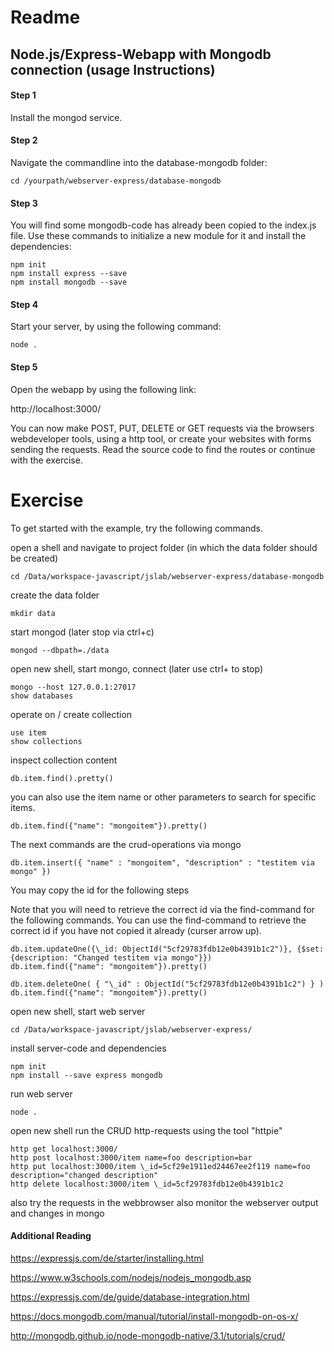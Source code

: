 # Readme

## Node.js/Express-Webapp with Mongodb connection (usage Instructions)

#### Step 1

Install the mongod service.

#### Step 2

Navigate the commandline into the database-mongodb folder:

    cd /yourpath/webserver-express/database-mongodb

#### Step 3

You will find some mongodb-code has already been copied to the index.js file. Use these commands to initialize a new module for it and install the dependencies:

    npm init  
    npm install express --save
    npm install mongodb --save

#### Step 4

Start your server, by using the following command:

    node .

#### Step 5

Open the webapp by using the following link:

http://localhost:3000/

You can now make POST, PUT, DELETE or GET requests via the browsers webdeveloper tools, using a http tool, or create your websites with forms sending the requests. Read the source code to find the routes or continue with the exercise.

# Exercise

To get started with the example, try the following commands.

open a shell and navigate to project folder (in which the data folder should be created)

    cd /Data/workspace-javascript/jslab/webserver-express/database-mongodb

create the data folder

    mkdir data

start mongod (later stop via ctrl+c)

    mongod --dbpath=./data

open new shell, start mongo, connect (later use ctrl+ to stop)

    mongo --host 127.0.0.1:27017
    show databases

operate on / create collection

    use item
    show collections

inspect collection content

    db.item.find().pretty()

you can also use the item name or other parameters to search for specific items.

    db.item.find({"name": "mongoitem"}).pretty()

The next commands are the crud-operations via mongo

    db.item.insert({ "name" : "mongoitem", "description" : "testitem via mongo" })

You may copy the id for the following steps

Note that you will need to retrieve the correct id via the find-command for the following commands. You can use the find-command to retrieve the correct id if you have not copied it already (curser arrow up).

    db.item.updateOne({\_id: ObjectId("5cf29783fdb12e0b4391b1c2")}, {$set: {description: "Changed testitem via mongo"}})
    db.item.find({"name": "mongoitem"}).pretty()

    db.item.deleteOne( { "\_id" : ObjectId("5cf29783fdb12e0b4391b1c2") } )
    db.item.find({"name": "mongoitem"}).pretty()


open new shell, start web server

    cd /Data/workspace-javascript/jslab/webserver-express/

install server-code and dependencies

    npm init
    npm install --save express mongodb

run web server

    node .

open new shell run the CRUD http-requests using the tool "httpie"

    http get localhost:3000/
    http post localhost:3000/item name=foo description=bar
    http put localhost:3000/item \_id=5cf29e1911ed24467ee2f119 name=foo description="changed description"
    http delete localhost:3000/item \_id=5cf29783fdb12e0b4391b1c2

also try the requests in the webbrowser
also monitor the webserver output and changes in mongo


#### Additional Reading

https://expressjs.com/de/starter/installing.html


https://www.w3schools.com/nodejs/nodejs_mongodb.asp


https://expressjs.com/de/guide/database-integration.html


https://docs.mongodb.com/manual/tutorial/install-mongodb-on-os-x/


http://mongodb.github.io/node-mongodb-native/3.1/tutorials/crud/

